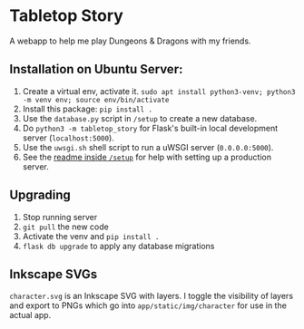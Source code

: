 # Tabletop Story
A webapp to help me play Dungeons & Dragons with my friends.


## Installation on Ubuntu Server:
1. Create a virtual env, activate it.
  `sudo apt install python3-venv; python3 -m venv env; source env/bin/activate`
1. Install this package: `pip install .`
1. Use the `database.py` script in `/setup` to create a new database.
1. Do `python3 -m tabletop_story` for Flask's built-in local development server (`localhost:5000`).
1. Use the `uwsgi.sh` shell script to run a uWSGI server (`0.0.0.0:5000`).
1. See the [readme inside `/setup`](setup/README.md) for help with setting up a production server.


## Upgrading
1. Stop running server
1. `git pull` the new code
1. Activate the venv and `pip install .`
1. `flask db upgrade` to apply any database migrations


## Inkscape SVGs
`character.svg` is an Inkscape SVG with layers. I toggle the visibility of layers and export to PNGs which go into `app/static/img/character` for use in the actual app.
